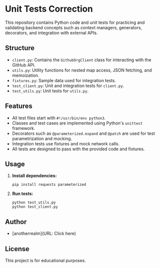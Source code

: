 # Unit Tests Correction

This repository contains Python code and unit tests for practicing and validating backend concepts such as context managers, generators, decorators, and integration with external APIs.

## Structure

- `client.py`: Contains the `GithubOrgClient` class for interacting with the GitHub API.
- `utils.py`: Utility functions for nested map access, JSON fetching, and memoization.
- `fixtures.py`: Sample data used for integration tests.
- `test_client.py`: Unit and integration tests for `client.py`.
- `test_utils.py`: Unit tests for `utils.py`.

## Features

- All test files start with `#!/usr/bin/env python3`.
- Classes and test cases are implemented using Python's `unittest` framework.
- Decorators such as `@parameterized.expand` and `@patch` are used for test parametrization and mocking.
- Integration tests use fixtures and mock network calls.
- All tests are designed to pass with the provided code and fixtures.

## Usage

1. **Install dependencies:**
   ```
   pip install requests parameterized
   ```

2. **Run tests:**
   ```
   python test_utils.py
   python test_client.py
   ```

## Author

- [anotherrealm](URL: Click here)

## License

This project is for educational purposes.